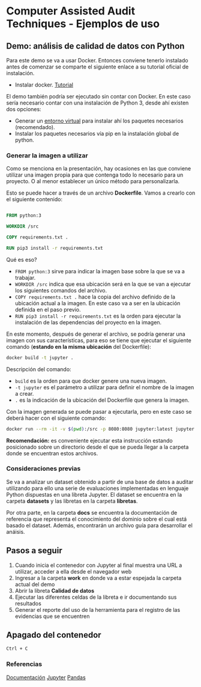 # Computer Assisted Audit Techniques - Ejemplos de uso

## Demo: análisis de calidad de datos con Python

Para este demo se va a usar Docker. Entonces conviene tenerlo instalado antes de comenzar se comparte el siguiente enlace a su tutorial oficial de instalación.

* Instalar docker. [Tutorial](https://docs.docker.com/get-docker/)

El demo también podría ser ejecutado sin contar con Docker. En este caso sería necesario contar con una instalación de Python 3, desde ahí existen dos opciones:

* Generar un [entorno virtual](https://docs.python.org/es/3/tutorial/venv.html) para instalar ahí los paquetes necesarios (recomendado).
* Instalar los paquetes necesarios vía pip en la instalación global de python.

### Generar la imagen a utilizar

Como se menciona en la presentación, hay ocasiones en las que conviene utilizar una imagen propia para que contenga todo lo necesario para un proyecto. O al menor establecer un único método para personalizarla.

Esto se puede hacer a través de un archivo **Dockerfile**. Vamos a crearlo con el siguiente contenido:

~~~ Dockerfile

FROM python:3

WORKDIR /src

COPY requirements.txt .

RUN pip3 install -r requirements.txt
~~~

Qué es eso?

* `FROM python:3` sirve para indicar la imagen base sobre la que se va a trabajar.
* `WORKDIR /src` indica que esa ubicación será en la que se van a ejecutar los siguientes comandos del archivo.
* `COPY requirements.txt .` hace la copia del archivo definido de la ubicación actual a la imagen. En este caso va a ser en la ubicación definida en el paso previo.
* `RUN pip3 install -r requirements.txt` es la orden para ejecutar la instalación de las dependencias del proyecto en la imagen.

En este momento, después de generar el archivo, se podría generar una imagen con sus características, para eso se tiene que ejecutar el siguiente comando (**estando en la misma ubicación** del Dockerfile):

~~~ bash
docker build -t jupyter .
~~~

Descripción del comando:

* `build` es la orden para que docker genere una nueva imagen.
* `-t jupyter` es el parámetro a utilizar para definir el nombre de la imagen a crear.
* `.` es la indicación de la ubicación del Dockerfile que genera la imagen.

Con la imagen generada se puede pasar a ejecutarla, pero en este caso se deberá hacer con el siguiente comando:

~~~ bash
docker run --rm -it -v $(pwd):/src -p 8080:8080 jupyter:latest jupyter notebook  --ip=0.0.0.0 --port=8080 --allow-root
~~~

**Recomendación:** es conveniente ejecutar esta instrucción estando posicionado sobre un directorio desde el que se pueda llegar a la carpeta donde se encuentran estos archivos.

### Consideraciones previas

Se va a analizar un dataset obtenido a partir de una base de datos a auditar utilizando para ello una serie de evaluaciones implementadas en lenguaje Python dispuestas en una libreta Jupyter. El dataset se encuentra en la carpeta **datasets** y las libretas en la carpeta **libretas**.

Por otra parte, en la carpeta **docs** se encuentra la documentación de referencia que representa el conocimiento del dominio sobre el cual está basado el dataset. Además, encontrarán un archivo guía para desarrollar el anáisis.

## Pasos a seguir

1. Cuando inicia el contenedor con Jupyter al final muestra una URL a utilizar, acceder a ella desde el navegador web
2. Ingresar a la carpeta **work** en donde va a estar espejada la carpeta actual del demo
3. Abrir la libreta **Calidad de datos**
4. Ejecutar las diferentes celdas de la libreta e ir documentando sus resultados
5. Generar el reporte del uso de la herramienta para el registro de las evidencias que se encuentren

## Apagado del contenedor

~~~ bash
Ctrl + C
~~~

### Referencias

[Documentación](http://jupyter-docker-stacks.readthedocs.io/en/latest/index.html)
[Jupyter](https://jupyter.org/install)
[Pandas](https://pandas.pydata.org/)
